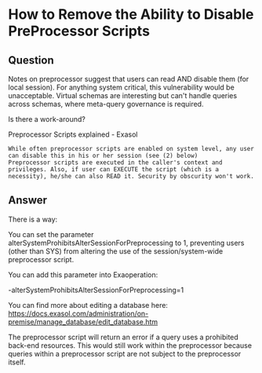 # How to Remove the Ability to Disable PreProcessor Scripts

## Question
Notes on preprocessor suggest that users can read AND disable them (for local session).   For anything system critical, this vulnerability would be unacceptable.  Virtual schemas are interesting but can't handle queries across schemas, where meta-query governance is required. 

Is there a work-around?

Preprocessor Scripts explained - Exasol

    While often preprocessor scripts are enabled on system level, any user can disable this in his or her session (see (2) below)
    Preprocessor scripts are executed in the caller's context and privileges. Also, if user can EXECUTE the script (which is a necessity), he/she can also READ it. Security by obscurity won't work.


## Answer
There is a way: 

You can set the parameter alterSystemProhibitsAlterSessionForPreprocessing to 1, preventing users (other than SYS) from altering the use of the session/system-wide preprocessor script. 

You can add this parameter into Exaoperation:

-alterSystemProhibitsAlterSessionForPreprocessing=1  

You can find more about editing a database here: https://docs.exasol.com/administration/on-premise/manage_database/edit_database.htm

The preprocessor script will return an error if a query uses a prohibited back-end resources. This would still work within the preprocessor because queries within a preprocessor script are not subject to the preprocessor itself.